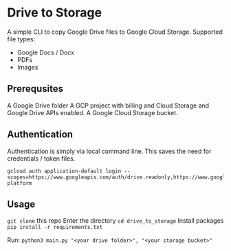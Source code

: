 # Drive to Storage

A simple CLI to copy Google Drive files to Google Cloud Storage. 
Supported file types:
* Google Docs / Docx
* PDFs
* Images

## Prerequsites

A Google Drive folder
A GCP project with billing and Cloud Storage and Google Drive APIs enabled.
A Google Cloud Storage bucket.

## Authentication

Authentication is simply via local command line. This saves the need for credentials / token files.

```
gcloud auth application-default login --scopes=https://www.googleapis.com/auth/drive.readonly,https://www.googleapis.com/auth/cloud-platform
```

## Usage

`git clone` this repo
Enter the directory `cd drive_to_storage`
Install packages `pip install -r requirements.txt`

Run:
`python3 main.py "<your drive folder>", "<your storage bucket>"`